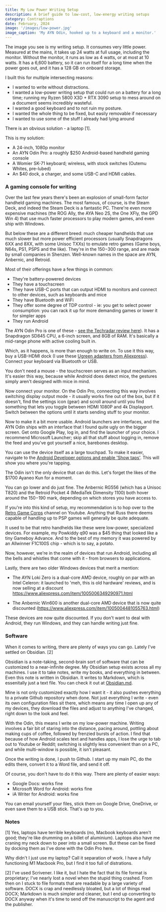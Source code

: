```yaml
---
title: My Low Power Writing Setup
description: A brief guide to low-cost, low-energy writing setups
category: Contraptions
date: February, 2024
image: '/images/low-power.jpg'
image_caption: 'My AYN Odin, hooked up to a keyboard and a monitor.'
---
```


The image you see is my writing setup. 
It consumes very little power. Measured at the mains, it takes up 24 watts at full usage, including the monitor. Without the monitor, it runs as low as 4 watts, or at most at 10 watts. It has a 6,600 battery, so it can run itself for a long time when the power goes out, and it has a 128 GB on onboard storage. 

I built this for multiple intersecting reasons:

- I wanted to write without distractions. 
- I wanted a low-power writing setup that could run on a battery for a long time; running my Ryzen 5800 X3D + RTX 3090 setup to mess around on a document seems incredibly wasteful.
- I wanted a good keyboard and to not ruin my posture. 
- I wanted the whole thing to be fixed, but easily removable if necessary
- I wanted to use some of the stuff I already had lying around

There is an obvious solution - a laptop [1]. 

This is my solution:

- A 24-inch, 1080p monitor
- An AYN Odin Pro: a roughly $250 Android-based handheld gaming console
- A Womier SK-71 keyboard; wireless, with stock switches (Outemu Whites, pre-lubed)
- An $40 dock, a charger, and some USB-C and HDMI cables.

### A gaming console for writing

Over the last few years there's been an explosion of small-form factor handheld gaming machines. The most famous, of course, is the Steam Deck, and indeed the Steam Deck is a fantastic PC. There're even more expensive machines (the ROG Ally, the AYA Neo 2S, the One XFly, the GPD Win 4) that use much faster processors to play modern games, and even ship with Windows.

But below these are a different breed: much cheaper handhelds that use much slower but more power efficient processors (usually Snapdragons 6XX and 8XX, with some Unisoc TXXs) to emulate retro games (Game boys, N64s, PS1, PSPS and the like). They're in the $150-$300 range, and are made by small companies in Shenzen. Well-known names in the space are AYN, Anbernic, and Retroid.  

Most of their offerings have a few things in common:

- They're battery-powered devices
- They have a touchscreen
- They have USB-C ports that can output HDMI to monitors and connect to other devices, such as keyboards and mice
- They have Bluetooth and WiFi
- They offer some degree of TDP control - ie: you get to select power consumption: you can rack it up for more demanding games or lower it for simpler apps
- They run Android

The AYN Odin Pro is one of these - [see the Techradar review here](https://www.techradar.com/reviews/ayn-odin-review)). It has a Snapdragon SD845 CPU, a 6-inch screen, and 8GB of RAM. It's basically a mid-range phone with active cooling built in. 

Which, as it happens, is more than enough to write on. To use it this way, buy a USB-HDMI dock (I use these [Ugreen adapters from Aliexpress](https://www.aliexpress.com/item/32821301992.html)). Connect your keyboard via Bluetooth or USB. 

You don't need a mouse - the touchscreen serves as an input mechanism. It's easier this way, because while Android does detect mice, the gestures simply aren't designed with mice in mind. 

Now connect your monitor. On the Odin Pro, connecting this way involves switching display output mode - it usually works fine out of the box, but if it doesn't, find the settings icon (gear) and scroll around until you find something that lets you toggle between HDMI 1080P and 4k Displayport. Switch between the options until it starts sending stuff to your monitor.

Now to make it a bit more usable. Android launchers are interfaces, and the AYN Odin ships with an interface that I found quite ugly on the bigger screen. Get onto Google Play, log in, and find the launcher of your choice. I recommend Microsoft Launcher; skip all that stuff about logging in, remove the feed and you've got yourself a nice, barebones desktop. 

You can use the device itself as a large touchpad. To make it easier, navigate to the [Android Developer options and enable 'Show taps'](https://www.xda-developers.com/android-developer-options/). This will show you where you're tapping. 

The Odin isn't the only device that can do this. Let's forget the likes of the $1700 Ayaneo Kun for a moment. 

You can go lower and do just fine. The Anbernic RG556 (which has a Unisoc T820) and the Retroid Pocket 4 (MediaTek Dimensity 1100) both hover around the $150-$190 mark, depending on which stores you have access to. 

If you're into this kind of setup, my recommendation is to hop over to the [Retro Game Corps](https://www.youtube.com/@RetroGameCorps) channel on Youtube. Anything that Russ there deems capable of handling up to PSP games will generally be quite adequate. 

It used to be that retro handhelds like these were low-power, specialized devices. For example, my Powkiddy q90 was a $45 thing that looked like a tiny Gameboy Advance. And to the best of my memory it was powered by an Allwinner F1C100S chip - which is to say, a potato.

Now, however, we're in the realm of devices that run Android, including all the bells and whistles that come with it - from browsers to applications.

Lastly, there are two older Windows devices that merit a mention:

- The AYN Loki Zero is a dual-core AMD device, roughly on par with an Intel Celeron: it launched to 'meh, this is old hardware' reviews, and is now selling at a discount https://www.aliexpress.com/item/1005006349290971.html

- The Anbernic Win600 is another dual-core AMD device that is now quite discounted (https://www.aliexpress.com/item/1005004481055763.html)

These devices are now quite discounted. If you don't want to deal with Android, they run Windows, and they can handle writing just fine.  


### Software

When it comes to writing, there are plenty of ways you can go. Lately I've settled on Obsidian. [2] 

Obsidian is a note-taking, second-brain sort of software that can be customized to a near-infinite degree. My Obsidian setup exists across all my machines. I use it to take notes, write my books, and everything in between. Even this note is written in Obsidian. It writes to Markdown, which is essenitally just a text file. You can check it out at [Obsidian.md](https://obsidian.md). 

Mine is not only customized exactly how I want it - it also pushes everything to a private Github repository when done. Not just everything I write - even its own configuration files sit there, which means any time I open up any of my devices, they download the files and adjust to anything I've changed, right down to the look and feel.

With the Odin, this means I write on my low-power machine. Writing involves a fair bit of staring into the distance, pacing around, pottling about making cups of coffee, followed by frenzied bursts of action. I find that because of how Android scales text and handles apps, I lose the urge to tab out to Youtube or Reddit; switching is slightly less convenient than on a PC, and while multi-window is possible, it isn't pleasant. 

Once the writing is done, I push to Github. I start up my main PC, do the edits there, convert it to a Word file, and send it off. 

Of course, you don't have to do it this way. There are plenty of easier ways: 

- Google Docs: works fine
- Microsoft Word for Android: works fine
- iA Writer for Android: works fine

You can email yourself your files, stick them on Google Drive, OneDrive, or even save them to a USB stick. That's up to you.




### Notes

[1] Yes, laptops have terrible keyboards (no, Macbook keyboards aren't good; they're like drumming on a billet of aluminium). Laptops also have me craning my neck down to peer into a small screen. But these can be fixed by docking them as I've done with the Odin Pro here. 

Why didn't I just use my laptop? Call it separation of work. I have a fully functioning M1 Macbook Pro, but I find it too full of distrations. 

[2] I've used Scrivener. I like it, but I hate the fact that its file format is proprietary; I've nearly lost a novel when the stupid thing crashed. From then on I stuck to file formats that are readable by a large variety of software. DOCX is crap and needlessly bloated, but a lot of things read DOCX; Markdown is much simpler and cleaner, but I end up converting to DOCX anyway when it's time to send off the manuscript to the agent and the publisher. 